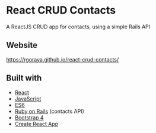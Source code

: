 # React CRUD Contacts
A ReactJS CRUD app for contacts, using a simple Rails API

## Website
https://rgoraya.github.io/react-crud-contacts/

## Built with 
- [React](https://reactjs.org/)
- [JavaScript](https://developer.mozilla.org/en/JavaScript)
- [ES6](http://es6-features.org/#Constants)
- [Ruby on Rails](https://rubyonrails.org/) (contacts API)
- [Bootstrap 4](https://getbootstrap.com/)
- [Create React App](https://github.com/facebookincubator/create-react-app)